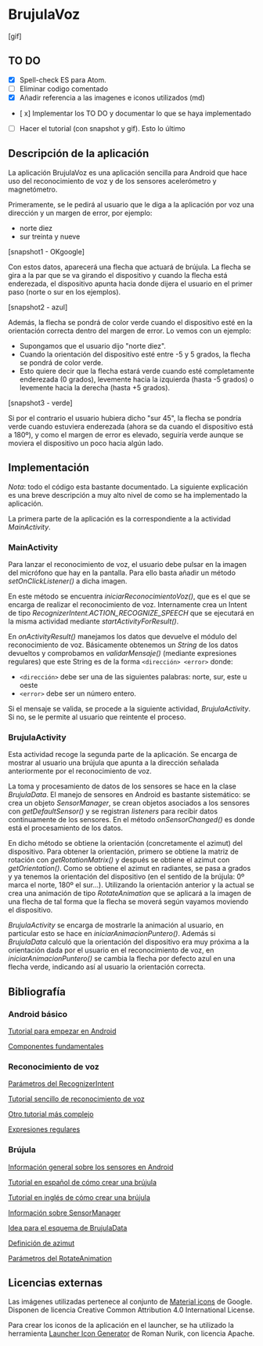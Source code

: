 # BrujulaVoz

[gif]

## TO DO

* [x] Spell-check ES para Atom.
* [ ] Eliminar codigo comentado
* [x] Añadir referencia a las imagenes e iconos utilizados (md)
* [ x] Implementar los TO DO y documentar lo que se haya implementado
* [ ] Hacer el tutorial (con snapshot y gif). Esto lo último

## Descripción de la aplicación

La aplicación BrujulaVoz es una aplicación sencilla para Android que hace uso del reconocimiento de voz y de los sensores acelerómetro y magnetómetro.

Primeramente, se le pedirá al usuario que le diga a la aplicación por voz una dirección y un margen de error, por ejemplo:
 - norte diez
 - sur treinta y nueve


[snapshot1 - OKgoogle]

Con estos datos, aparecerá una flecha que actuará de brújula. La flecha se gira a la par que se va girando el dispositivo y cuando la flecha está enderezada, el dispositivo apunta hacia donde dijera el usuario en el primer paso
(norte o sur en los ejemplos).

[snapshot2 - azul]

Además, la flecha se pondrá de color verde cuando el dispositivo esté en la orientación correcta dentro del margen de error. Lo vemos con un ejemplo:
 - Supongamos que el usuario dijo "norte diez".
 - Cuando la orientación del dispositivo esté entre -5 y 5 grados, la flecha se pondrá de color verde.
 - Esto quiere decir que la flecha estará verde cuando esté completamente enderezada (0 grados), levemente hacia la izquierda (hasta -5 grados) o levemente hacia la derecha (hasta +5 grados).


[snapshot3 - verde]

Si por el contrario el usuario hubiera dicho "sur 45", la flecha se pondría verde cuando estuviera enderezada (ahora se da cuando el dispositivo está a 180º), y como el margen de error es elevado, seguiría verde aunque se moviera el dispositivo un poco hacia algún lado.


## Implementación

*Nota*: todo el código esta bastante documentado. La siguiente explicación es una breve descripción a muy alto nivel de como se ha implementado la aplicación.


La primera parte de la aplicación es la correspondiente a la actividad *MainActivity*.

### MainActivity

Para lanzar el reconocimiento de voz, el usuario debe pulsar en la imagen del micrófono que hay en la pantalla. Para ello basta añadir un método *setOnClickListener()* a dicha imagen.

En este método se encuentra *iniciarReconocimientoVoz()*, que es el que se encarga de realizar el reconocimiento de voz. Internamente crea un Intent de tipo *RecognizerIntent.ACTION_RECOGNIZE_SPEECH* que se ejecutará en la misma actividad mediante *startActivityForResult()*.

En *onActivityResult()* manejamos los datos que devuelve el módulo del reconocimiento de voz. Básicamente obtenemos un *String* de los datos devueltos y comprobamos en *validarMensaje()* (mediante expresiones regulares) que este String es de la forma `<dirección> <error>` donde:
 - `<dirección>` debe ser una de las siguientes palabras: norte, sur, este u oeste
 - `<error>` debe ser un número entero.

Si el mensaje se valida, se procede a la siguiente actividad, *BrujulaActivity*. Si no, se le permite al usuario que reintente el proceso.

### BrujulaActivity

Esta actividad recoge la segunda parte de la aplicación. Se encarga de mostrar al usuario una brújula que apunta a la dirección señalada anteriormente por el reconocimiento de voz.

La toma y procesamiento de datos de los sensores se hace en la clase *BrujulaData*. El manejo de sensores en Android es bastante sistemático: se crea un objeto *SensorManager*, se crean objetos asociados a los sensores con *getDefaultSensor()* y se registran *listeners* para recibir datos continuamente de los sensores. En el método *onSensorChanged()* es donde está el procesamiento de los datos.

En dicho método se obtiene la orientación (concretamente el azimut) del dispositivo. Para obtener la orientación, primero se obtiene la matriz de rotación con *getRotationMatrix()* y después se obtiene el azimut con *getOrientation()*. Como se obtiene el azimut en radiantes, se pasa a grados y ya tenemos la orientación del dispositivo (en el sentido de la brújula: 0º marca el norte, 180º el sur...). Utilizando la orientación anterior y la actual se crea una animación de tipo *RotateAnimation* que se aplicará a la imagen de una flecha de tal forma que la flecha se moverá según vayamos moviendo el dispositivo.

*BrujulaActivity* se encarga de mostrarle la animación al usuario, en particular esto se hace en *iniciarAnimacionPuntero()*. Además si *BrujulaData* calculó que la orientación del dispositivo era muy próxima a la orientación dada por el usuario en el reconocimiento de voz, en *iniciarAnimacionPuntero()* se cambia la flecha por defecto azul en una flecha verde, indicando así al usuario la orientación correcta.


## Bibliografía

### Android básico

[Tutorial para empezar en Android](http://developer.android.com/training/basics/firstapp/index.html)

[Componentes fundamentales](http://developer.android.com/intl/es/guide/components/fundamentals.html)

### Reconocimiento de voz

[Parámetros del RecognizerIntent](http://developer.android.com/intl/es/reference/android/speech/RecognizerIntent.html)

[Tutorial sencillo de reconocimiento de voz](http://www.jameselsey.co.uk/blogs/techblog/android-how-to-implement-voice-recognition-a-nice-easy-tutorial/)

[Otro tutorial más complejo](http://www.truiton.com/2014/06/android-speech-recognition-without-dialog-custom-activity/)

[Expresiones regulares](http://www.tutorialspoint.com/java/java_regular_expressions.htm)

### Brújula

[Información general sobre los sensores en Android](http://developer.android.com/intl/es/guide/topics/sensors/sensors_overview.html)

[Tutorial en español de cómo crear una brújula](http://agamboadev.esy.es/como-crear-un-brujula-en-android/)

[Tutorial en inglés de cómo crear una brújula](http://www.techrepublic.com/article/pro-tip-create-your-own-magnetic-compass-using-androids-internal-sensors/)

[Información sobre SensorManager](http://developer.android.com/intl/es/reference/android/hardware/SensorManager.html)

[Idea para el esquema de BrujulaData ](http://stackoverflow.com/questions/15074905/sensor-activity-in-android/18686734#18686734)

[Definición de azimut](https://es.wikipedia.org/wiki/Acimut)

[Parámetros del RotateAnimation](http://developer.android.com/intl/es/reference/android/view/animation/RotateAnimation.html)


## Licencias externas

Las imágenes utilizadas pertenece al conjunto de [Material icons](https://design.google.com/icons/) de Google. Disponen de licencia Creative Common Attribution 4.0 International License.

Para crear los iconos de la aplicación en el launcher, se ha utilizado la herramienta [Launcher Icon Generator](https://romannurik.github.io/AndroidAssetStudio/icons-launcher.html) de Roman Nurik, con licencia Apache.
